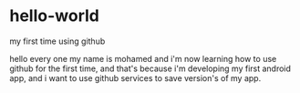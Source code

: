 # hello-world
my first time using github

hello every one my name is mohamed and i'm now learning how to use github for the first time, and that's because i'm developing my first android app, and i want to use github services to save version's of my app.

